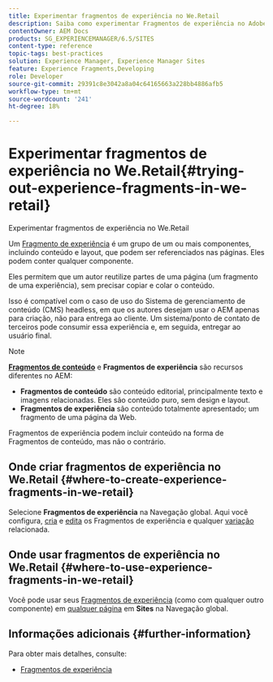```yaml
---
title: Experimentar fragmentos de experiência no We.Retail
description: Saiba como experimentar Fragmentos de experiência no Adobe Experience Manager usando o We.Retail.
contentOwner: AEM Docs
products: SG_EXPERIENCEMANAGER/6.5/SITES
content-type: reference
topic-tags: best-practices
solution: Experience Manager, Experience Manager Sites
feature: Experience Fragments,Developing
role: Developer
source-git-commit: 29391c8e3042a8a04c64165663a228bb4886afb5
workflow-type: tm+mt
source-wordcount: '241'
ht-degree: 18%

---
```


# Experimentar fragmentos de experiência no We.Retail{#trying-out-experience-fragments-in-we-retail}

Experimentar fragmentos de experiência no We.Retail

Um [Fragmento de experiência](/help/sites-authoring/experience-fragments.md) é um grupo de um ou mais componentes, incluindo conteúdo e layout, que podem ser referenciados nas páginas. Eles podem conter qualquer componente.

Eles permitem que um autor reutilize partes de uma página (um fragmento de uma experiência), sem precisar copiar e colar o conteúdo.

Isso é compatível com o caso de uso do Sistema de gerenciamento de conteúdo (CMS) headless, em que os autores desejam usar o AEM apenas para criação, não para entrega ao cliente. Um sistema/ponto de contato de terceiros pode consumir essa experiência e, em seguida, entregar ao usuário final.

>[!NOTE]
>
>**[Fragmentos de conteúdo](/help/sites-developing/we-retail-content-fragments.md)** e **Fragmentos de experiência** são recursos diferentes no AEM:
>
>* **Fragmentos de conteúdo** são conteúdo editorial, principalmente texto e imagens relacionadas. Eles são conteúdo puro, sem design e layout.
>* **Fragmentos de experiência** são conteúdo totalmente apresentado; um fragmento de uma página da Web.
>
>Fragmentos de experiência podem incluir conteúdo na forma de Fragmentos de conteúdo, mas não o contrário.

## Onde criar fragmentos de experiência no We.Retail {#where-to-create-experience-fragments-in-we-retail}

Selecione **Fragmentos de experiência** na Navegação global. Aqui você configura, [cria](/help/sites-authoring/experience-fragments.md#creating-an-experience-fragment) e [edita](/help/sites-authoring/experience-fragments.md#editing-your-experience-fragment) os Fragmentos de experiência e qualquer [variação](/help/sites-authoring/experience-fragments.md#creating-an-experience-fragment-variation) relacionada.

## Onde usar fragmentos de experiência no We.Retail {#where-to-use-experience-fragments-in-we-retail}

Você pode usar seus [Fragmentos de experiência](/help/sites-authoring/experience-fragments.md#using-your-experience-fragment) (como com qualquer outro componente) em [qualquer página](/help/sites-authoring/editing-content.md) em **Sites** na Navegação global.

## Informações adicionais {#further-information}

Para obter mais detalhes, consulte:

* [Fragmentos de experiência](/help/sites-authoring/experience-fragments.md)
